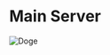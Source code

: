 # Main Server

![Doge](http://img15.deviantart.net/97dd/i/2013/229/d/f/doge_squadron_by_shankidy-d6ijgat.png)